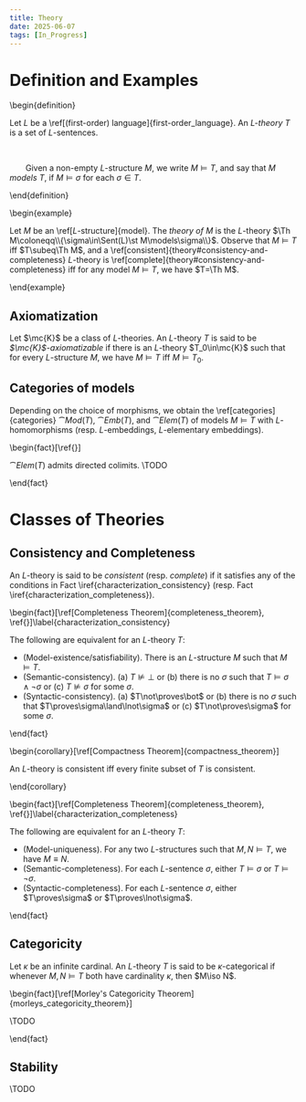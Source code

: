 ```yaml
---
title: Theory
date: 2025-06-07
tags: [In_Progress]
---
```


# Definition and Examples

\begin{definition}

Let $L$ be a \ref[(first-order) language]{first-order_language}. An _$L$-theory_ $T$ is a set of $L$-sentences.

<br>

&emsp;&emsp;Given a non-empty $L$-structure $M$, we write $M\models T$, and say that _$M$ models T_, if $M\models\sigma$ for each $\sigma\in T$.

\end{definition}

\begin{example}

Let $M$ be an \ref[$L$-structure]{model}. The _theory of $M$_ is the $L$-theory $\Th M\coloneqq\\{\sigma\in\Sent(L)\st M\models\sigma\\}$. Observe that $M\models T$ iff $T\subeq\Th M$, and a \ref[consistent]{theory#consistency-and-completeness} $L$-theory is \ref[complete]{theory#consistency-and-completeness} iff for any model $M\models T$, we have $T=\Th M$.

\end{example}

## Axiomatization

Let $\mc{K}$ be a class of $L$-theories. An $L$-theory $T$ is said to be _$\mc{K}$-axiomatizable_ if there is an $L$-theory $T_0\in\mc{K}$ such that for every $L$-structure $M$, we have $M\models T$ iff $M\models T_0$.

## Categories of models

Depending on the choice of morphisms, we obtain the \ref[categories]{categories} $\cat{Mod}(T)$, $\cat{Emb}(T)$, and $\cat{Elem}(T)$ of models $M\models T$ with $L$-homomorphisms (resp. $L$-embeddings, $L$-elementary embeddings).

\begin{fact}[\ref{}]

$\cat{Elem}(T)$ admits directed colimits. \TODO

\end{fact}

# Classes of Theories

## Consistency and Completeness

An $L$-theory is said to be _consistent_ (resp. _complete_) if it satisfies any of the conditions in Fact \iref{characterization_consistency} (resp. Fact \iref{characterization_completeness}).

\begin{fact}[\ref[Completeness Theorem]{completeness_theorem}, \ref{}]\label{characterization_consistency}

The following are equivalent for an $L$-theory $T$:
* (Model-existence/satisfiability). There is an $L$-structure $M$ such that $M\models T$.
* (Semantic-consistency). (a) $T\not\models\bot$ or (b) there is no $\sigma$ such that $T\models\sigma\land\lnot\sigma$ or (c) $T\not\models\sigma$ for some $\sigma$.
* (Syntactic-consistency). (a) $T\not\proves\bot$ or (b) there is no $\sigma$ such that $T\proves\sigma\land\lnot\sigma$ or (c) $T\not\proves\sigma$ for some $\sigma$.

\end{fact}

\begin{corollary}[\ref[Compactness Theorem]{compactness_theorem}]

An $L$-theory is consistent iff every finite subset of $T$ is consistent.

\end{corollary}

\begin{fact}[\ref[Completeness Theorem]{completeness_theorem}, \ref{}]\label{characterization_completeness}

The following are equivalent for an $L$-theory $T$:
* (Model-uniqueness). For any two $L$-structures such that $M,N\models T$, we have $M\equiv N$.
* (Semantic-completeness). For each $L$-sentence $\sigma$, either $T\models\sigma$ or $T\models\lnot\sigma$.
* (Syntactic-completeness). For each $L$-sentence $\sigma$, either $T\proves\sigma$ or $T\proves\lnot\sigma$.

\end{fact}

## Categoricity

Let $\kappa$ be an infinite cardinal. An $L$-theory $T$ is said to be $\kappa$-categorical if whenever $M,N\models T$ both have cardinality $\kappa$, then $M\iso N$.

\begin{fact}[\ref[Morley's Categoricity Theorem]{morleys_categoricity_theorem}]

\TODO

\end{fact}

## Stability

\TODO
